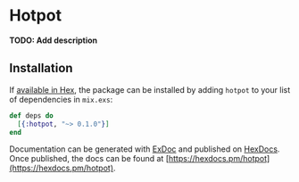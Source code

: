 # Hotpot

**TODO: Add description**

## Installation

If [available in Hex](https://hex.pm/docs/publish), the package can be installed
by adding `hotpot` to your list of dependencies in `mix.exs`:

```elixir
def deps do
  [{:hotpot, "~> 0.1.0"}]
end
```

Documentation can be generated with [ExDoc](https://github.com/elixir-lang/ex_doc)
and published on [HexDocs](https://hexdocs.pm). Once published, the docs can
be found at [https://hexdocs.pm/hotpot](https://hexdocs.pm/hotpot).


